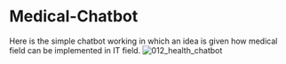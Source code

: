 # Medical-Chatbot
Here is the simple chatbot working in which an idea is given how medical field can be implemented in IT field.
![012_health_chatbot](https://user-images.githubusercontent.com/72338309/200109731-a795913a-6ea7-419c-a8e9-68dfb297ec86.png)
